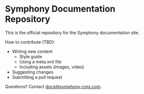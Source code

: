 # Symphony Documentation Repository

This is the official repository for the Symphony documentation site.

How to contribute (TBD):
* Writing new content
	* Style guide
	* Using a meta.xml file
	* Including assets (images, video)
* Suggesting changes
* Submitting a pull request

Questions? Contact docs@symphony-cms.com.

